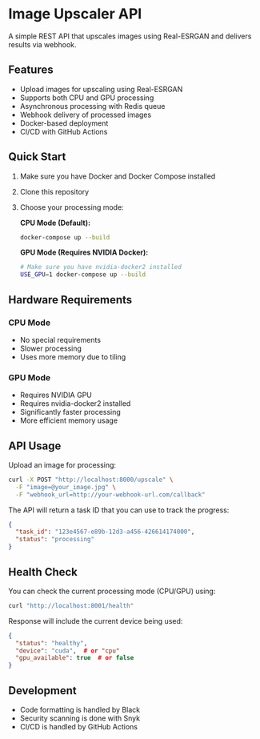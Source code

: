 # Image Upscaler API

A simple REST API that upscales images using Real-ESRGAN and delivers results via webhook.

## Features

- Upload images for upscaling using Real-ESRGAN
- Supports both CPU and GPU processing
- Asynchronous processing with Redis queue
- Webhook delivery of processed images
- Docker-based deployment
- CI/CD with GitHub Actions

## Quick Start

1. Make sure you have Docker and Docker Compose installed
2. Clone this repository
3. Choose your processing mode:

   **CPU Mode (Default):**
   ```bash
   docker-compose up --build
   ```

   **GPU Mode (Requires NVIDIA Docker):**
   ```bash
   # Make sure you have nvidia-docker2 installed
   USE_GPU=1 docker-compose up --build
   ```

## Hardware Requirements

### CPU Mode
- No special requirements
- Slower processing
- Uses more memory due to tiling

### GPU Mode
- Requires NVIDIA GPU
- Requires nvidia-docker2 installed
- Significantly faster processing
- More efficient memory usage

## API Usage

Upload an image for processing:
```bash
curl -X POST "http://localhost:8000/upscale" \
  -F "image=@your_image.jpg" \
  -F "webhook_url=http://your-webhook-url.com/callback"
```

The API will return a task ID that you can use to track the progress:
```json
{
  "task_id": "123e4567-e89b-12d3-a456-426614174000",
  "status": "processing"
}
```

## Health Check

You can check the current processing mode (CPU/GPU) using:
```bash
curl "http://localhost:8001/health"
```

Response will include the current device being used:
```json
{
  "status": "healthy",
  "device": "cuda",  # or "cpu"
  "gpu_available": true  # or false
}
```

## Development

- Code formatting is handled by Black
- Security scanning is done with Snyk
- CI/CD is handled by GitHub Actions
